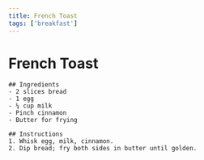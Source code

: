 ```yaml
---
title: French Toast
tags: ['breakfast']
---
```


# French Toast


    ## Ingredients
    - 2 slices bread  
    - 1 egg  
    - ¼ cup milk  
    - Pinch cinnamon  
    - Butter for frying  

    ## Instructions
    1. Whisk egg, milk, cinnamon.  
    2. Dip bread; fry both sides in butter until golden.

